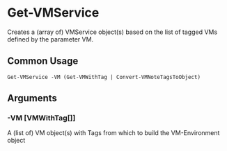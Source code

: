 # Get-VMService

Creates a (array of) VMService object(s) based on the list of tagged VMs defined by the parameter VM.

## Common Usage

    Get-VMService -VM (Get-VMWithTag | Convert-VMNoteTagsToObject)

## Arguments

### -VM [VMWithTag[]]

A (list of) VM object(s) with Tags from which to build the VM-Environment object